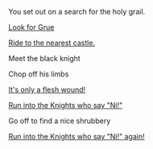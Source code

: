 You set out on a search for the holy grail.

[Look for Grue](../grue/grue.md)

[Ride to the nearest castle.](../castle/coconuts.md)

Meet the black knight

Chop off his limbs

[It's only a flesh wound!](https://www.youtube.com/watch?v=zKhEw7nD9C4)

[Run into the Knights who say "Ni!"](https://www.youtube.com/watch?v=zIV4poUZAQo)

Go off to find a nice shrubbery

[Run into the Knights who say "Ni!" again!](https://www.youtube.com/watch?v=zIV4poUZAQo)
